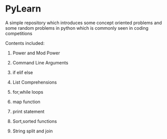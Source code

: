 # PyLearn
A simple repository which introduces some concept oriented problems and some random problems in python which is commonly seen in coding competitions 

Contents included:

1. Power and Mod Power

2. Command Line Arguments

3. if elif else

4. List Comprehensions

5. for,while loops

6. map function

7. print statement

8. Sort,sorted functions

9. String split and join
